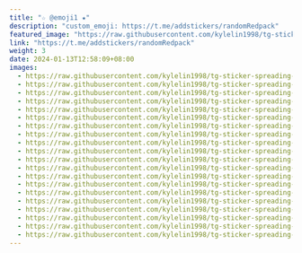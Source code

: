 ```yaml
---
title: "☆ @emoji1 ★"
description: "custom_emoji: https://t.me/addstickers/randomRedpack"
featured_image: "https://raw.githubusercontent.com/kylelin1998/tg-sticker-spreading-worldwide-images/main/img/7c02eb83-fd07-4bee-8291-3a9f1775abb7.jpg"
link: "https://t.me/addstickers/randomRedpack"
weight: 3
date: 2024-01-13T12:58:09+08:00
images:
  - https://raw.githubusercontent.com/kylelin1998/tg-sticker-spreading-worldwide-images/main/img/7c02eb83-fd07-4bee-8291-3a9f1775abb7.jpg
  - https://raw.githubusercontent.com/kylelin1998/tg-sticker-spreading-worldwide-images/main/img/87840697-31d2-40c1-a5e5-f3a7a6a6cd7b.jpg
  - https://raw.githubusercontent.com/kylelin1998/tg-sticker-spreading-worldwide-images/main/img/ca43b360-d9f4-4834-b848-73a43cb5d406.jpg
  - https://raw.githubusercontent.com/kylelin1998/tg-sticker-spreading-worldwide-images/main/img/38ad2bab-bc7c-4905-afdf-64b0a6ca60d8.jpg
  - https://raw.githubusercontent.com/kylelin1998/tg-sticker-spreading-worldwide-images/main/img/9d8986b8-6480-4619-ae07-fa4eaf1e8da3.jpg
  - https://raw.githubusercontent.com/kylelin1998/tg-sticker-spreading-worldwide-images/main/img/b972bb76-d4a9-41ea-848f-b7351e1d7a76.jpg
  - https://raw.githubusercontent.com/kylelin1998/tg-sticker-spreading-worldwide-images/main/img/36513ef8-893e-4502-898f-3a8486b2af39.jpg
  - https://raw.githubusercontent.com/kylelin1998/tg-sticker-spreading-worldwide-images/main/img/8914189a-b690-4bda-9695-6d7e68a3599b.jpg
  - https://raw.githubusercontent.com/kylelin1998/tg-sticker-spreading-worldwide-images/main/img/07a9e70b-29ad-4bd4-80b0-0ce0e8e67e63.jpg
  - https://raw.githubusercontent.com/kylelin1998/tg-sticker-spreading-worldwide-images/main/img/13d74d21-d2b5-499c-805f-c0f6c11fb2c1.jpg
  - https://raw.githubusercontent.com/kylelin1998/tg-sticker-spreading-worldwide-images/main/img/bc36664d-249b-450a-ab6d-f4518a7f7dfe.jpg
  - https://raw.githubusercontent.com/kylelin1998/tg-sticker-spreading-worldwide-images/main/img/c0b1ad5e-42cb-4123-954d-20ac2e566d60.jpg
  - https://raw.githubusercontent.com/kylelin1998/tg-sticker-spreading-worldwide-images/main/img/c27d4749-34dc-4ce9-a9ef-d9b0aeab5344.jpg
  - https://raw.githubusercontent.com/kylelin1998/tg-sticker-spreading-worldwide-images/main/img/e45aab3d-2950-4c0d-a90d-af9c32adfa1e.jpg
  - https://raw.githubusercontent.com/kylelin1998/tg-sticker-spreading-worldwide-images/main/img/301658cf-1254-46bc-b23b-a7b4bff0c65b.jpg
  - https://raw.githubusercontent.com/kylelin1998/tg-sticker-spreading-worldwide-images/main/img/e6508a7a-2656-4ebf-a347-13f3e7a9c178.jpg
  - https://raw.githubusercontent.com/kylelin1998/tg-sticker-spreading-worldwide-images/main/img/e7b925d8-e02a-4d19-8eaa-35b6a3b21c42.jpg
  - https://raw.githubusercontent.com/kylelin1998/tg-sticker-spreading-worldwide-images/main/img/cbf3a630-d78a-4844-8e69-685f693c3deb.jpg
  - https://raw.githubusercontent.com/kylelin1998/tg-sticker-spreading-worldwide-images/main/img/902303e8-beaf-4ce0-8113-3cac3d0b0861.jpg
  - https://raw.githubusercontent.com/kylelin1998/tg-sticker-spreading-worldwide-images/main/img/df3f8312-4113-4f12-b44b-ed28ce917d31.jpg
---
```

